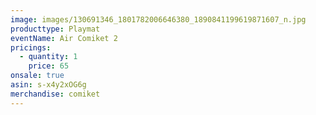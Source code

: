 ```yaml
---
image: images/130691346_1801782006646380_1890841199619871607_n.jpg
producttype: Playmat
eventName: Air Comiket 2
pricings:
  - quantity: 1
    price: 65
onsale: true
asin: s-x4y2xOG6g
merchandise: comiket
---
```

